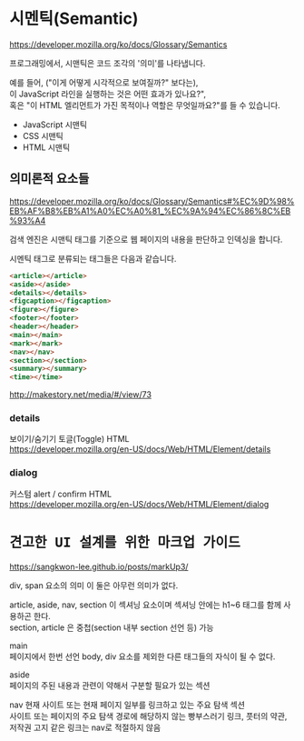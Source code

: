 # 시멘틱(Semantic)

https://developer.mozilla.org/ko/docs/Glossary/Semantics

프로그래밍에서, 시맨틱은 코드 조각의 '의미'를 나타냅니다.

예를 들어, ("이게 어떻게 시각적으로 보여질까?" 보다는),  
이 JavaScript 라인을 실행하는 것은 어떤 효과가 있나요?",  
혹은 "이 HTML 엘리먼트가 가진 목적이나 역할은 무엇일까요?"를 들 수 있습니다.

- JavaScript 시맨틱
- CSS 시맨틱
- HTML 시맨틱

## 의미론적 요소들

https://developer.mozilla.org/ko/docs/Glossary/Semantics#%EC%9D%98%EB%AF%B8%EB%A1%A0%EC%A0%81_%EC%9A%94%EC%86%8C%EB%93%A4

검색 엔진은 시맨틱 태그를 기준으로 웹 페이지의 내용을 판단하고 인덱싱을 합니다.

시멘틱 태그로 분류되는 태그들은 다음과 같습니다.

```html
<article></article>
<aside></aside>
<details></details>
<figcaption></figcaption>
<figure></figure>
<footer></footer>
<header></header>
<main></main>
<mark></mark>
<nav></nav>
<section></section>
<summary></summary>
<time></time>
```

http://makestory.net/media/#/view/73

### details

보이기/숨기기 토글(Toggle) HTML  
https://developer.mozilla.org/en-US/docs/Web/HTML/Element/details

### dialog

커스텀 alert / confirm HTML  
https://developer.mozilla.org/en-US/docs/Web/HTML/Element/dialog

# `견고한 UI 설계를 위한 마크업 가이드`

https://sangkwon-lee.github.io/posts/markUp3/

div, span 요소의 의미
이 둘은 아무런 의미가 없다.

article, aside, nav, section 이 섹셔닝 요소이며
섹셔닝 안에는 h1~6 태그를 함께 사용하곤 한다.  
section, article 은 중첩(section 내부 section 선언 등) 가능

main  
페이지에서 한번 선언
body, div 요소를 제외한 다른 태그들의 자식이 될 수 없다.

aside  
페이지의 주된 내용과 관련이 약해서 구분할 필요가 있는 섹션

nav
현재 사이트 또는 현재 페이지 일부를 링크하고 있는 주요 탐색 섹션  
사이트 또는 페이지의 주요 탐색 경로에 해당하지 않는 빵부스러기 링크, 풋터의 약관, 저작권 고지 같은 링크는 nav로 적절하지 않음
